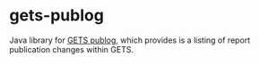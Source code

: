 # gets-publog
Java library for [GETS publog](https://github.com/GEOINT/gets-publog), which provides is a listing of report publication changes within GETS.
